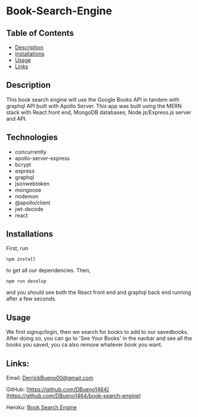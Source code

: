 # Book-Search-Engine

  ## Table of Contents
  - [Description](#Description)
  - [Installations](#Installations)
  - [Usage](#Usage)
  - [Links](#Links)

  ## Description
  This book search engine will use the Google Books API in tandem with graphql API built with Apollo Server. This app was built using the MERN stack with React front end, MongoDB databases, Node.js/Express.js server and API.

  ## Technologies
  - concurrently 
  - apollo-server-express 
  - bcrypt 
  - express 
  - graphql 
  - jsonwebtoken 
  - mongoose 
  - nodemon 
  - @apollo/client 
  - jwt-decode 
  - react

  ## Installations
  First, run

  ```npm install```

  to get all our dependencies. Then,
  
  ```npm run develop``` 

  and you should see both the React front end and graphql back end running after a few seconds. 
  ## Usage
  We first signup/login, then we search for books to add to our savedbooks. After doing so, you can go to 'See Your Books' in the navbar and see all the books you saved, you ca also remove whatever book you want.
  
  ## Links:
  
  Email: [DerrickBueno00@gmail.com](DerrickBueno00@gmail.com)

  GitHub: [https://github.com/DBueno1464](https://github.com/DBueno1464/book-search-engine) 

  Heroku: [Book Search Engine](https://salty-earth-23791.herokuapp.com/)

